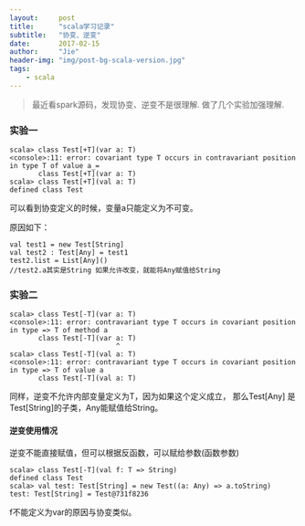 ```yaml
---
layout:     post
title:      "scala学习记录"
subtitle:   "协变、逆变"
date:       2017-02-15
author:     "Jie"
header-img: "img/post-bg-scala-version.jpg"
tags:
    - scala
---
```


>最近看spark源码，发现协变、逆变不是很理解. 做了几个实验加强理解.

### 实验一
```
scala> class Test[+T](var a: T)
<console>:11: error: covariant type T occurs in contravariant position in type T of value a_=
       class Test[+T](var a: T)
scala> class Test[+T](val a: T)
defined class Test
```
可以看到协变定义的时候，变量a只能定义为不可变。

原因如下：
```
val test1 = new Test[String]
val test2 : Test[Any] = test1
test2.list = List[Any]()
//test2.a其实是String 如果允许改变，就能将Any赋值给String
```

### 实验二
```
scala> class Test[-T](var a: T)
<console>:11: error: contravariant type T occurs in covariant position in type => T of method a
       class Test[-T](var a: T)
                          ^
scala> class Test[-T](val a: T)
<console>:11: error: contravariant type T occurs in covariant position in type => T of value a
       class Test[-T](val a: T)
```
同样，逆变不允许内部变量定义为T，因为如果这个定义成立，
那么Test[Any] 是Test[String]的子类，Any能赋值给String。
#### 逆变使用情况
逆变不能直接赋值，但可以根据反函数，可以赋给参数(函数参数)
```
scala> class Test[-T](val f: T => String)
defined class Test
scala> val test: Test[String] = new Test((a: Any) => a.toString)
test: Test[String] = Test@731f8236
```
f不能定义为var的原因与协变类似。